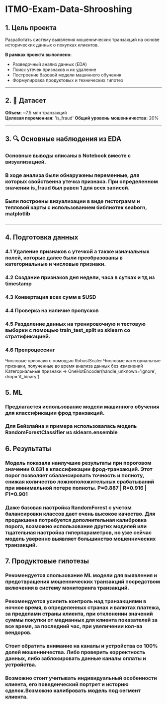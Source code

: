 # ITMO-Exam-Data-Shrooshing

## 1. Цель проекта
Разработать систему выявления мошеннических транзакций на основе исторических данных о покупках клиентов.

**В рамках проекта выполнено:**
- Разведочный анализ данных (EDA)
- Поиск утечек признаков и их удаление
- Построение базовой модели машинного обучения
- Формулировка продуктовых и технических гипотез

---

## 2. 📂 Датасет

**Объем:** ~7.5 млн транзакций  
**Целевая переменная:** 'is_fraud'
**Общий уровень мошенничества:** 20%

---

## 3. 🔍 Основные наблюдения из EDA

### Основные выводы описаны в Notebook вместе с визуализацией.
### В ходе анализа были обнаружены переменные, для которых свойственна утечка признака. При определенном значении is_fraud был равен 1 для всех записей.
### Были построены визуализации в виде гистограмм и тепловой карты с использованием библиотек seaborn, matplotlib
### 

---

## 4. Подготовка данных

### 4.1 Удаление признаков с утечкой а также изначальных полей, которые далее были преобразованы в категориальные и числовые признаки.
### 4.2 Создание признаков дня недели, часа в сутках и тд из timestamp
### 4.3 Конвертация всех сумм в $USD
### 4.4 Проверка на наличие пропусков

### 4.5 Разделение данных на тренировочную и тестовую выборки с помощью train_test_split из sklearn со стратификацией.

### 4.6 Препроцессинг
Числовые признаки с помощью RobustScaler
Числовые категориальные признаки, полученные во время анализа данных без изменений
Категориальные признаки → OneHotEncoder(handle_unknown='ignore', drop='if_binary')


## 5. ML
### Предлагается использование модели машинного обучения для классификации фрод транзакций.
### Для Бейзлайна и примера использовалась модель RandomForestClassifier из sklearn.ensemble


## 6. Результаты
### Модель показала наилучшие результаты при пороговом значении 0.631 в классификации фрод-транзакций. Этот порог позволяет сбалансировать точность и полноту, снижая количество ложноположительных срабатываний при минимальной потере полноты. P=0.887 | R=0.916 | F1=0.901
### Даже базовая настройка RandomForest с учетом балансировки классов дает очень высокое качество. Для продакшена потребуется дополнительная калибровка порога, возможно использование других моделей или тщательная настройка гиперпараметров, но уже сейчас модель уверенно выявляет большинство мошеннических транзакций.


## 7. Продуктовые гипотезы
### Рекомендуется спользование ML модели для выявления и предотвращения мошеннических транзакций посредством включения в систему мониторинга транзакций.
### Рекомендуется усилить контроль над транзакциями в ночное время, в определенных странах и валютах платежа, за пределами страны клиента, при отклонении значений суммы покупки от медианных для клиента показателей за все время, за последний час, при увеличении кол-ва вендоров.

### Стоит обратить внимание на каналы и устройства со 100% долей мошенничества. Либо проверить корректность данных, либо заблокировать данные каналы оплаты и устройства.
### Возможно стоит учитывать индивидуальный особенности клиента, его поведенческий портрет и историю сделок.Возможно калибровать модель под сегмент клиента. 


